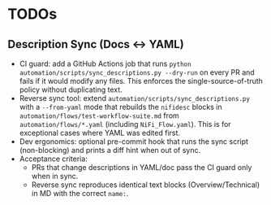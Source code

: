 # TODOs

## Description Sync (Docs ↔ YAML)

- CI guard: add a GitHub Actions job that runs `python automation/scripts/sync_descriptions.py --dry-run` on every PR and fails if it would modify any files. This enforces the single-source-of-truth policy without duplicating text.
- Reverse sync tool: extend `automation/scripts/sync_descriptions.py` with a `--from-yaml` mode that rebuilds the `nifidesc` blocks in `automation/flows/test-workflow-suite.md` from `automation/flows/*.yaml` (including `NiFi_Flow.yaml`). This is for exceptional cases where YAML was edited first.
- Dev ergonomics: optional pre-commit hook that runs the sync script (non-blocking) and prints a diff hint when out of sync.
- Acceptance criteria:
  - PRs that change descriptions in YAML/doc pass the CI guard only when in sync.
  - Reverse sync reproduces identical text blocks (Overview/Technical) in MD with the correct `name:`.

